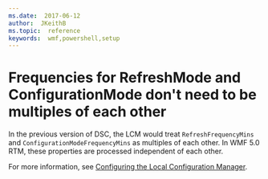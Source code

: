 ```yaml
---
ms.date:  2017-06-12
author:  JKeithB
ms.topic:  reference
keywords:  wmf,powershell,setup
---
```


# Frequencies for RefreshMode and ConfigurationMode don't need to be multiples of each other

In the previous version of DSC, the LCM would treat `RefreshFrequencyMins` and `ConfigurationModeFrequencyMins` as multiples of each other. In WMF 5.0 RTM, these properties are processed 
independent of each other. 

For more information, see [Configuring the Local Configuration Manager](https://msdn.microsoft.com/powershell/dsc/metaconfig).

